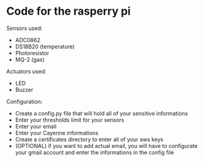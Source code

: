 # Code for the rasperry pi


Sensors used: 

- ADC0862 
- DS18B20 (temperature)
- Photoresistor
- MQ-2 (gas)

Actuators used:

- LED 
- Buzzer

Configuration: 

- Create a config.py file that will hold all of your sensitive informations
- Enter your thresholds limit for your sensors
- Enter your email
- Enter your Cayenne informations 
- Create a certificates directory to enter all of your aws keys
- (OPTIONAL) if you want to add actual email, you will have to configurate your gmail account and enter the informations in the config file
